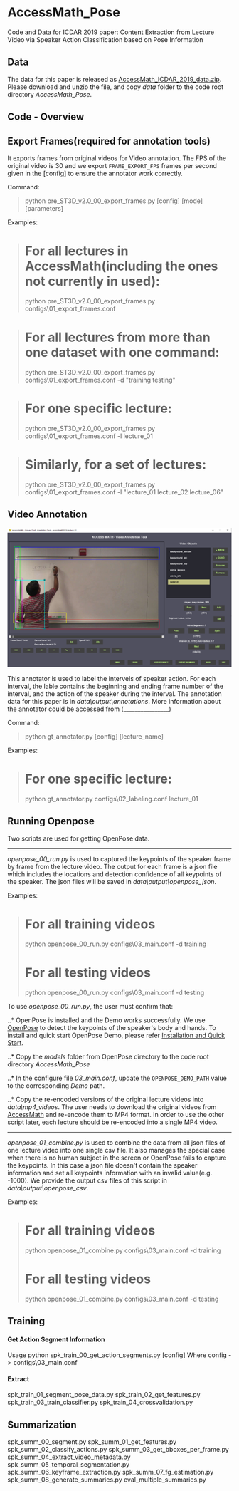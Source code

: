 # AccessMath_Pose
Code and Data for ICDAR 2019 paper: Content Extraction from Lecture Video via Speaker Action Classification based on Pose Information

## Data
The data for this paper is released as [AccessMath_ICDAR_2019_data.zip](https://www.dropbox.com/s/5tk5zi5aytyf7ni/AccessMath_ICDAR_2019_data.zip?dl=0). Please download and unzip the file, and copy *data* folder to the code root directory *AccessMath_Pose*.


## Code - Overview

Export Frames(required for annotation tools)
------
It exports frames from original videos for Video annotation. The FPS of the original video is 30 and we export `FRAME_EXPORT_FPS` frames per second given in the [config] to ensure the annotator work correctly.

Command: 
> python pre_ST3D_v2.0_00_export_frames.py [config] [mode] [parameters]  

Examples:
> # For all lectures in AccessMath(including the ones not currently in used):
> python pre_ST3D_v2.0_00_export_frames.py configs\01_export_frames.conf

> # For all lectures from more than one dataset with one command:
> python pre_ST3D_v2.0_00_export_frames.py configs\01_export_frames.conf -d "training testing"

> # For one specific lecture:
> python pre_ST3D_v2.0_00_export_frames.py configs\01_export_frames.conf -l lecture_01

> # Similarly, for a set of lectures: 
> python pre_ST3D_v2.0_00_export_frames.py configs\01_export_frames.conf -l "lecture_01 lecture_02 lecture_06"
       

  
Video Annotation
------
![alt text](https://github.com/adaniefei/Other/blob/images/gt_annotator.png?raw=true "Logo Title Text 1")

This annotator is used to label the intervels of speaker action. For each interval, the lable contains the beginning and ending frame number of the interval, and the action of the speaker during the interval. The annotation data for this paper is in *data\output\annotations*. More information about the annotator could be accessed from (________________)

Command:
> python gt_annotator.py [config] [lecture_name]

Examples:
> #  For one specific lecture:
> python gt_annotator.py configs\02_labeling.conf lecture_01


Running Openpose 
------
Two scripts are used for getting OpenPose data. 
***
*openpose_00_run.py* is used to captured the keypoints of the speaker frame by frame from the lecture video. The output for each frame is a json file which includes the locations and detection confidence of all keypoints of the speaker. The json files will be saved in *data\output\openpose_json*.

Examples:
> # For all training videos
> python openpose_00_run.py configs\03_main.conf -d training
> # For all testing videos
> python openpose_00_run.py configs\03_main.conf -d testing

To use *openpose_00_run.py*, the user must confirm that:

..* OpenPose is installed and the Demo works successfully.
We use [OpenPose](https://github.com/CMU-Perceptual-Computing-Lab/openpose) to detect the keypoints of the speaker's body and hands. To install and quick start OpenPose Demo, please refer [Installation and Quick Start](https://github.com/CMU-Perceptual-Computing-Lab/openpose#installation-reinstallation-and-uninstallation). 

..* Copy the *models* folder from OpenPose directory to the code root directory *AccessMath_Pose*

..* In the configure file *03_main.conf*, update the `OPENPOSE_DEMO_PATH` value to the corresponding *Demo* path.

..* Copy the re-encoded versions of the original lecture videos into *data\mp4_videos*.
The user needs to download the original videos from [AccessMath](https://www.cs.rit.edu/~accessmath/am_videos/) and re-encode them to MP4 format. In order to use the other script later, each lecture should be re-encoded into a single MP4 video.

***
*openpose_01_combine.py* is used to combine the data from all json files of one lecture video into one single csv file. It also manages the special case when there is no human subject in the screen or OpenPose fails to capture the keypoints. In this case a json file doesn't contain the speaker information and set all keypoints information with an invalid value(e.g. -1000). We provide the output csv files of this script in *data\output\openpose_csv*.

Examples:
> # For all training videos
> python openpose_01_combine.py configs\03_main.conf -d training
> # For all testing videos
> python openpose_01_combine.py configs\03_main.conf -d testing


Training
------
#### Get Action Segment Information
  Usage
    python spk_train_00_get_action_segments.py [config]
  Where
    config - > configs\03_main.conf
    
#### Extract
  
spk_train_01_segment_pose_data.py
spk_train_02_get_features.py
spk_train_03_train_classifier.py
spk_train_04_crossvalidation.py

Summarization
------
spk_summ_00_segment.py
spk_summ_01_get_features.py
spk_summ_02_classify_actions.py
spk_summ_03_get_bboxes_per_frame.py
spk_summ_04_extract_video_metadata.py
spk_summ_05_temporal_segmentation.py
spk_summ_06_keyframe_extraction.py
spk_summ_07_fg_estimation.py
spk_summ_08_generate_summaries.py
eval_multiple_summaries.py
